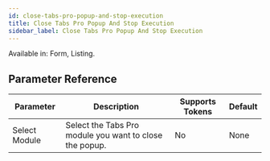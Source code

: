 ```yaml
---
id: close-tabs-pro-popup-and-stop-execution
title: Close Tabs Pro Popup And Stop Execution
sidebar_label: Close Tabs Pro Popup And Stop Execution
---
```


Available in: Form, Listing.




## Parameter Reference
| Parameter | Description | Supports Tokens | Default |
| -- | -- | -- | -- |
| Select Module | Select the Tabs Pro module you want to close the popup. | No | None |
